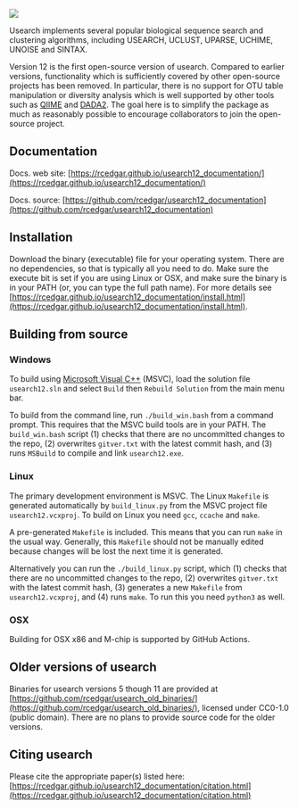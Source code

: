 <p align="left"><img src="https://rcedgar.github.io/usearch12_documentation/usearch12_banner.jpg"/></p>
 
Usearch implements several popular biological sequence search and clustering algorithms, including USEARCH, UCLUST, UPARSE, UCHIME, UNOISE and SINTAX.

Version 12 is the first open-source version of usearch. Compared to earlier versions, functionality which is sufficiently covered by other open-source projects has been removed. In particular, there is no support for OTU table manipulation or diversity analysis which is well supported by other tools such as [QIIME](https://qiime2.org/) and [DADA2](https://benjjneb.github.io/dada2/). The goal here is to simplify the package as much as reasonably possible to encourage collaborators to join the open-source project.

## Documentation

Docs. web site: [https://rcedgar.github.io/usearch12_documentation/](https://rcedgar.github.io/usearch12_documentation/)


Docs. source: [https://github.com/rcedgar/usearch12_documentation](https://github.com/rcedgar/usearch12_documentation)

## Installation

Download the binary (executable) file for your operating system. There are no dependencies, so that is typically all you need to do. Make sure the execute bit is set if you are using Linux or OSX, and make sure the binary is in your PATH (or, you can type the full path name). For more details see [https://rcedgar.github.io/usearch12_documentation/install.html](https://rcedgar.github.io/usearch12_documentation/install.html).

## Building from source

### Windows

To build using [Microsoft Visual C++](https://visualstudio.microsoft.com/) (MSVC), load the solution file `usearch12.sln` and select `Build` then `Rebuild Solution` from the main menu bar. 

To build from the command line, run `./build_win.bash` from a command prompt. This requires that the MSVC build tools are in your PATH. The `build_win.bash` script (1) checks that there are no uncommitted changes to the repo, (2) overwrites `gitver.txt` with the latest commit hash, and (3) runs `MSBuild` to compile and link `usearch12.exe`.

### Linux

The primary development environment is MSVC. The Linux `Makefile` is generated automatically by `build_linux.py` from the MSVC project file `usearch12.vcxproj`. To build on Linux you need `gcc`, `ccache` and `make`.

A pre-generated `Makefile` is included. This means that you can run `make` in the usual way. Generally, this `Makefile` should not be manually edited because changes will be lost the next time it is generated. 

Alternatively you can run the `./build_linux.py` script, which (1) checks that there are no uncommitted changes to the repo, (2) overwrites `gitver.txt` with the latest commit hash, (3) generates a new `Makefile` from `usearch12.vcxproj`, and (4) runs `make`. To run this you need `python3` as well.

### OSX

Building for OSX x86 and M-chip is supported by GitHub Actions.

## Older versions of usearch

Binaries for usearch versions 5 though 11 are provided at [https://github.com/rcedgar/usearch_old_binaries/](https://github.com/rcedgar/usearch_old_binaries/), licensed under CC0-1.0 (public domain). There are no plans to provide source code for the older versions.

## Citing usearch

Please cite the appropriate paper(s) listed here: [https://rcedgar.github.io/usearch12_documentation/citation.html](https://rcedgar.github.io/usearch12_documentation/citation.html)
